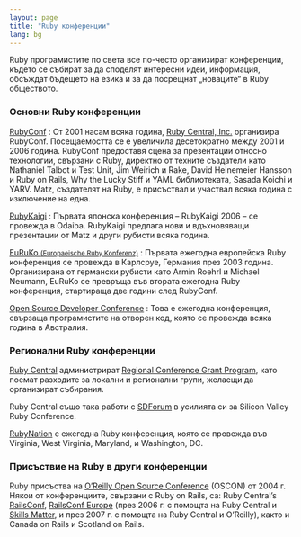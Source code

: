 ```yaml
---
layout: page
title: "Ruby конференции"
lang: bg
---
```


Ruby програмистите по света все по-често организират конференции, където
се събират за да споделят интересни идеи, информация, обсъждат бъдещето
на езика и за да посрещнат „новаците“ в Ruby обществото.

### Основни Ruby конференции

[RubyConf][1]
: От 2001 насам всяка година, [Ruby Central, Inc.][2] организира
  RubyConf. Посещаемостта се е увеличила десетократно между 2001 и 2006
  година. RubyConf предоставя сцена за презентации относно технологии,
  свързани с Ruby, директно от техните създатели като Nathaniel Talbot и
  Test Unit, Jim Weirich и Rake, David Heinemeier Hansson и Ruby on
  Rails, Why the Lucky Stiff и YAML библиотеката, Sasada Koichi и YARV.
  Matz, създателят на Ruby, е присъствал и участвал всяка година с
  изключение на една.

[RubyKaigi][3]
: Първата японска конференция – RubyKaigi 2006 – се провежда в Odaiba.
  RubyKaigi предлага нови и вдъхновяващи презентации от Matz и други
  рубисти всяка година.

[EuRuKo <small>(Europaeische Ruby Konferenz)</small>][4]
: Първата ежегодна европейска Ruby конференция се провежда в Карлсруе,
  Германия през 2003 година. Организирана от германски рубисти като
  Armin Roehrl и Michael Neumann, EuRuKo се превръща във втората
  ежегодна Ruby конференция, стартираща две години след RubyConf.

[Open Source Developer Conference][5]
: Това е ежегодна конференция, свързаща програмистите на отворен код,
  която се провежда всяка година в Австралия.

### Регионални Ruby конференции

[Ruby Central][2] администрират [Regional Conference Grant Program][6],
като поемат разходите за локални и регионални групи, желаещи да
организират събирания.

Ruby Central също така работи с [SDForum][7] в усилията си за Silicon
Valley Ruby Conference.

[RubyNation][8] е ежегодна Ruby конференция, която се провежда във
Virginia, West Virginia, Maryland, и Washington, DC.

### Присъствие на Ruby в други конференции

Ruby присъства на [O’Reilly Open Source Conference][9] (OSCON) от 2004
г. Някои от конференциите, свързани с Ruby on Rails, са: Ruby Central’s
[RailsConf][10], [RailsConf Europe][11] (през 2006 г. с помощта на Ruby
Central и [Skills Matter][12], и през 2007 г. с помощта на Ruby Central
и O’Reilly), както и Canada on Rails и Scotland on Rails.



[1]: http://www.rubycentral.org/conference
[2]: http://www.rubycentral.org
[3]: http://rubykaigi.org/
[4]: http://euruko.org
[5]: http://www.osdc.com.au/
[6]: http://www.rubycentral.org/rcg2006.pdf
[7]: http://www.sdforum.org
[8]: http://rubynation.org/
[9]: http://conferences.oreillynet.com/os2006/
[10]: http://www.railsconf.org
[11]: http://europe.railsconf.org
[12]: http://www.skillsmatter.com
